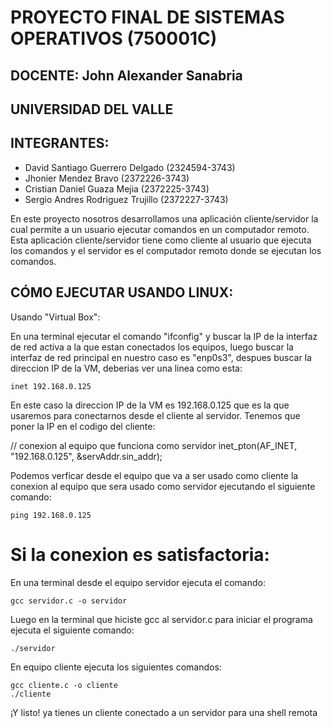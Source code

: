 # PROYECTO FINAL DE SISTEMAS OPERATIVOS (750001C)

## DOCENTE: John Alexander Sanabria
## UNIVERSIDAD DEL VALLE
## INTEGRANTES:
- David Santiago Guerrero Delgado (2324594-3743)
- Jhonier Mendez Bravo (2372226-3743)
- Cristian Daniel Guaza Mejia (2372225-3743)
- Sergio Andres Rodriguez Trujillo (2372227-3743)

En este proyecto nosotros desarrollamos una aplicación cliente/servidor la cual permite a un usuario ejecutar comandos en un computador remoto. Esta aplicación cliente/servidor tiene como cliente al usuario que ejecuta los comandos y el servidor es el computador remoto  donde se ejecutan los comandos.

## CÓMO EJECUTAR USANDO LINUX:
Usando "Virtual Box":

En una terminal ejecutar el comando "ifconfig" y buscar la IP de la interfaz de red activa a la que estan conectados los equipos, luego buscar la interfaz de red principal en nuestro caso es "enp0s3", despues buscar la direccion IP de la VM, deberias ver una linea como esta:

```
inet 192.168.0.125
```

En este caso la direccion IP de la VM es 192.168.0.125 que es la que usaremos para conectarnos desde el cliente al servidor. Tenemos que poner la IP en el codigo del cliente:

// conexion al equipo que funciona como servidor
inet_pton(AF_INET, "192.168.0.125", &servAddr.sin_addr);

Podemos verficar desde el equipo que va a ser usado como cliente la conexion al equipo que sera usado como servidor ejecutando el siguiente comando:

```
ping 192.168.0.125
```
# Si la conexion es satisfactoria:

En una terminal desde el equipo servidor ejecuta el comando:

```
gcc servidor.c -o servidor
```

Luego en la terminal que hiciste gcc al servidor.c para iniciar el programa ejecuta el siguiente comando:
```
./servidor
```

En equipo cliente ejecuta los siguientes comandos:
```
gcc cliente.c -o cliente
./cliente
```

¡Y listo! ya tienes un cliente conectado a un servidor para una shell remota
